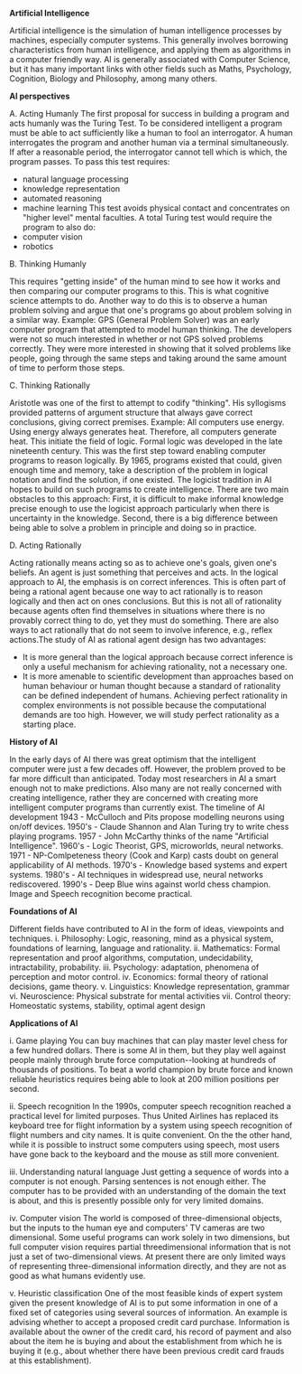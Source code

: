 **Artificial Intelligence**

Artificial intelligence is the simulation of human intelligence processes by machines, especially computer systems. This generally involves borrowing characteristics from human intelligence, and applying them as algorithms in a computer friendly way.
AI is generally associated with Computer Science, but it has many important links with other fields such as Maths, Psychology, Cognition, Biology and Philosophy, among many others.

**AI perspectives**

A. Acting Humanly 
The first proposal for success in building a program and acts humanly was the Turing Test. To be considered intelligent a program must be able to act sufficiently like a human to fool an interrogator. A human interrogates the program and another human via a terminal simultaneously. If after a reasonable period, the interrogator cannot tell which is which, the program passes.
To pass this test requires:
- natural language processing
- knowledge representation
- automated reasoning
- machine learning
This test avoids physical contact and concentrates on "higher level" mental faculties. A total Turing test would require the program to also do:
- computer vision
- robotics

B. Thinking Humanly

This requires "getting inside" of the human mind to see how it works and then comparing our computer programs to this. This is what cognitive science attempts to do. Another way to do this is to observe a human problem solving and argue that one's programs go about problem solving in a similar way.
Example: GPS (General Problem Solver) was an early computer program that attempted to model human thinking. The developers were not so much interested in whether or not GPS solved problems correctly. They were more interested in showing that it solved problems like people, going through the same steps and taking around the same amount of time to perform those steps.

C. Thinking Rationally

Aristotle was one of the first to attempt to codify "thinking". His syllogisms provided patterns of argument structure that always gave correct conclusions, giving correct premises.
Example: All computers use energy. Using energy always generates heat. Therefore, all computers generate heat.
This initiate the field of logic. Formal logic was developed in the late nineteenth century. This was the first step toward enabling computer programs to reason logically.
By 1965, programs existed that could, given enough time and memory, take a description of the problem in logical notation and find the solution, if one existed. The logicist tradition in AI hopes to build on such programs to create intelligence.
There are two main obstacles to this approach: First, it is difficult to make informal knowledge precise enough to use the logicist approach particularly when there is uncertainty in the knowledge. Second, there is a big difference between being able to solve a problem in principle and doing so in practice.

D. Acting Rationally

Acting rationally means acting so as to achieve one's goals, given one's beliefs. An agent is just something that perceives and acts.
In the logical approach to AI, the emphasis is on correct inferences. This is often part of being a rational agent because one way to act rationally is to reason logically and then act on ones conclusions. But this is not all of rationality because agents often find themselves in situations where there is no provably correct thing to do, yet they must do something.
There are also ways to act rationally that do not seem to involve inference, e.g., reflex actions.The study of AI as rational agent design has two advantages:
- It is more general than the logical approach because correct inference is only a useful mechanism for achieving rationality, not a necessary one.
- It is more amenable to scientific development than approaches based on human behaviour or human thought because a standard of rationality can be defined independent of humans.
Achieving perfect rationality in complex environments is not possible because the computational demands are too high. However, we will study perfect rationality as a starting place.

**History of AI**

In the early days of AI there was great optimism that the intelligent computer were just a few decades off. However, the problem proved to be far more difficult than anticipated. Today most researchers in AI a smart enough not to make predictions. Also many are not really concerned with creating intelligence, rather they are concerned with creating more intelligent computer programs than currently exist.
The timeline of AI development
1943 - McCulloch and Pits propose modelling neurons using on/off devices.
1950's - Claude Shannon and Alan Turing try to write chess playing programs.
1957 - John McCarthy thinks of the name "Artificial Intelligence".
1960's - Logic Theorist, GPS, microworlds, neural networks.
1971 - NP-Comlpeteness theory (Cook and Karp) casts doubt on general applicability of AI methods.
1970's - Knowledge based systems and expert systems.
1980's - AI techniques in widespread use, neural networks rediscovered.
1990's - Deep Blue wins against world chess champion. Image and Speech recognition become practical.

**Foundations of AI**

Different fields have contributed to AI in the form of ideas, viewpoints and techniques.
i. Philosophy:
Logic, reasoning, mind as a physical system, foundations of learning, language and
rationality.
ii. Mathematics:
Formal representation and proof algorithms, computation, undecidability, intractability,
probability.
iii. Psychology:
adaptation, phenomena of perception and motor control.
iv. Economics:
formal theory of rational decisions, game theory.
v. Linguistics:
Knowledge representation, grammar
vi. Neuroscience:
Physical substrate for mental activities
vii. Control theory:
Homeostatic systems, stability, optimal agent design

**Applications of AI**

i. Game playing
You can buy machines that can play master level chess for a few hundred dollars. There is some AI in them, but they play well against people mainly through brute
force computation--looking at hundreds of thousands of positions. To beat a world champion by brute force and known reliable heuristics requires being able to look
at 200 million positions per second.

ii. Speech recognition
In the 1990s, computer speech recognition reached a practical level for limited purposes. Thus United Airlines has replaced its keyboard tree for flight information by a system using speech recognition of flight numbers and city names. It is quite convenient. On the the other hand, while it is possible to instruct
some computers using speech, most users have gone back to the keyboard and the mouse as still more convenient.

iii. Understanding natural language
Just getting a sequence of words into a computer is not enough. Parsing sentences is not enough either. The computer has to be provided with an understanding of
the domain the text is about, and this is presently possible only for very limited domains.

iv. Computer vision
The world is composed of three-dimensional objects, but the inputs to the human eye and computers' TV cameras are two dimensional. Some useful programs can work solely in two dimensions, but full computer vision requires partial threedimensional information that is not just a set of two-dimensional views. At present there are only limited ways of representing three-dimensional information directly, and they are not as good as what humans evidently use.

v. Heuristic classification
One of the most feasible kinds of expert system given the present knowledge of AI is to put some information in one of a fixed set of categories using several
sources of information. An example is advising whether to accept a proposed credit card purchase. Information is available about the owner of the credit card,
his record of payment and also about the item he is buying and about the establishment from which he is buying it (e.g., about whether there have been previous credit card frauds at this establishment). 
